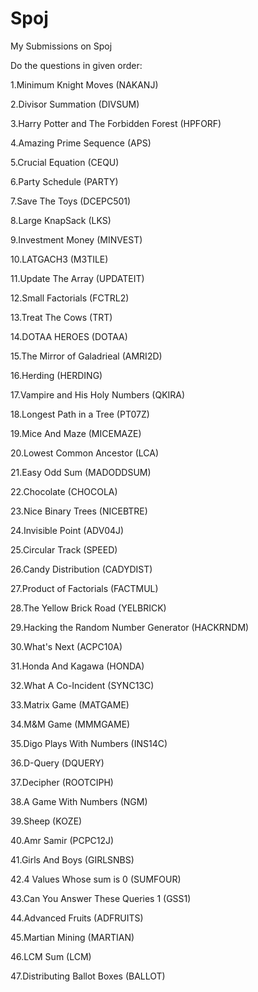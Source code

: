 # Spoj
My Submissions on Spoj

Do the questions in given order:

1.Minimum Knight Moves (NAKANJ)

2.Divisor Summation (DIVSUM)

3.Harry Potter and The Forbidden Forest (HPFORF)

4.Amazing Prime Sequence (APS)

5.Crucial Equation (CEQU)

6.Party Schedule (PARTY)

7.Save The Toys (DCEPC501)

8.Large KnapSack (LKS)

9.Investment Money (MINVEST)

10.LATGACH3 (M3TILE)

11.Update The Array (UPDATEIT)

12.Small Factorials (FCTRL2)

13.Treat The Cows (TRT)

14.DOTAA HEROES (DOTAA)

15.The Mirror of Galadrieal (AMRI2D)

16.Herding (HERDING)

17.Vampire and His Holy Numbers (QKIRA)

18.Longest Path in a Tree (PT07Z)

19.Mice And Maze (MICEMAZE)

20.Lowest Common Ancestor (LCA)

21.Easy Odd Sum (MADODDSUM)

22.Chocolate (CHOCOLA)

23.Nice Binary Trees (NICEBTRE)

24.Invisible Point (ADV04J)

25.Circular Track (SPEED)

26.Candy Distribution (CADYDIST)

27.Product of Factorials (FACTMUL)

28.The Yellow Brick Road (YELBRICK)

29.Hacking the Random Number Generator (HACKRNDM)

30.What's Next (ACPC10A)

31.Honda And Kagawa (HONDA)

32.What A Co-Incident (SYNC13C)

33.Matrix Game (MATGAME)

34.M&M Game (MMMGAME)

35.Digo Plays With Numbers (INS14C)

36.D-Query (DQUERY)

37.Decipher (ROOTCIPH)

38.A Game With Numbers (NGM)

39.Sheep (KOZE)

40.Amr Samir (PCPC12J)

41.Girls And Boys (GIRLSNBS)

42.4 Values Whose sum is 0 (SUMFOUR)

43.Can You Answer These Queries 1 (GSS1)

44.Advanced Fruits (ADFRUITS)

45.Martian Mining (MARTIAN)

46.LCM Sum (LCM)

47.Distributing Ballot Boxes (BALLOT)


